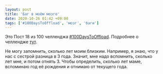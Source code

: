 ```yaml
---
layout: post
title: 'Баг в моём мозге'
date: 2020-10-26 01:42 +09:00
tags: ['#100DaysToOffload', 'мозг', 'баги']
---
```


Это Пост 18 из 100 челленджа [#100DaysToOffload](/tags/#100daystooffload). Подробнее о челлендже [тут](/100-days-to-offload).

Не могу запомнить, сколько лет моим близким. Например, я знаю, что у нас с сестрой разница в 3 года. Значит, мне надо вспомнить, сколько лет мне, и потом отнять 3. Чтобы определить, сколько лет маме, вспоминаю год её рождения и отнимаю от текущего года.
